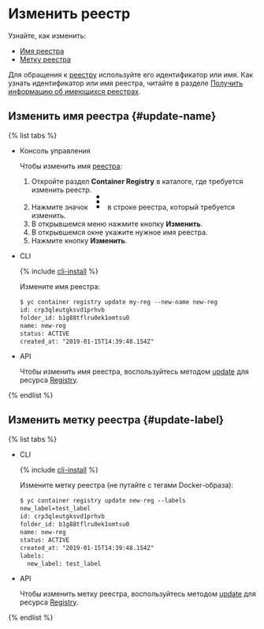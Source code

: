 # Изменить реестр

Узнайте, как изменить:
- [Имя реестра](#update-name)
- [Метку реестра](#update-label)

Для обращения к [реестру](../../concepts/registry.md) используйте его идентификатор или имя. Как узнать идентификатор или имя реестра,
читайте в разделе [Получить информацию об имеющихся реестрах](registry-list.md).


## Изменить имя реестра {#update-name}

{% list tabs %}
- Консоль управления
  
  Чтобы изменить имя [реестра](../../concepts/registry.md):
  1. Откройте раздел **Container Registry** в каталоге, где требуется изменить реестр.
  1. Нажмите значок ![image](../../../_assets/vertical-ellipsis.svg) в строке реестра, который требуется изменить.
  1. В открывшемся меню нажмите кнопку **Изменить**.
  1. В открывшемся окне укажите нужное имя реестра.
  1. Нажмите кнопку **Изменить**.
  
  
- CLI
  
  {% include [cli-install](../../../_includes/cli-install.md) %}
  
  Измените имя реестра:
  
  ```
  $ yc container registry update my-reg --new-name new-reg
  id: crp3qleutgksvd1prhvb
  folder_id: b1g88tflru0ek1omtsu0
  name: new-reg
  status: ACTIVE
  created_at: "2019-01-15T14:39:48.154Z"
  ```
  
- API
  
  Чтобы изменить имя реестра, воспользуйтесь методом [update](../../api-ref/Registry/update.md) для ресурса [Registry](../../api-ref/Registry/).
  
{% endlist %}


## Изменить метку реестра {#update-label}

{% list tabs %}

- CLI
  
  {% include [cli-install](../../../_includes/cli-install.md) %}
  
  Измените метку реестра (не путайте с тегами Docker-образа):
  
  ```
  $ yc container registry update new-reg --labels new_label=test_label
  id: crp3qleutgksvd1prhvb
  folder_id: b1g88tflru0ek1omtsu0
  name: new-reg
  status: ACTIVE
  created_at: "2019-01-15T14:39:48.154Z"
  labels:
    new_label: test_label
  ```
  
- API
  
  Чтобы изменить метку реестра, воспользуйтесь методом [update](../../api-ref/Registry/update.md) для ресурса [Registry](../../api-ref/Registry/).
  
{% endlist %}
